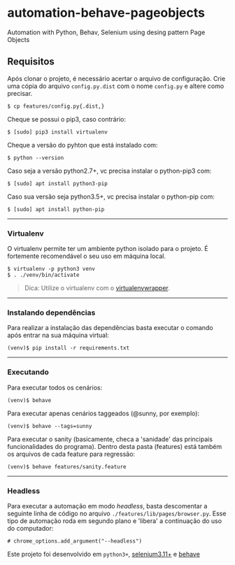 # automation-behave-pageobjects
Automation with Python, Behav, Selenium using desing pattern Page Objects

## Requisitos

Após clonar o projeto, é necessário acertar o arquivo de configuração. Crie uma cópia do arquivo ```config.py.dist``` com o nome ```config.py``` e altere como precisar.

    $ cp features/config.py{.dist,}

Cheque se possui o pip3, caso contrário:

    $ [sudo] pip3 install virtualenv

Cheque a versão do pyhton que está instalado com:
	
	$ python --version

Caso seja a versão python2.7+, vc precisa instalar o python-pip3 com:
	
	$ [sudo] apt install python3-pip

Caso sua versão seja python3.5+, vc precisa instalar o python-pip com:

	$ [sudo] apt install python-pip
---

### Virtualenv

O virtualenv permite ter um ambiente python isolado para o projeto. É fortemente recomendável o seu uso em máquina local. 

    $ virtualenv -p python3 venv
    $ . ./venv/bin/activate

> Dica: Utilize o virtualenv com o [virtualenvwrapper](https://virtualenvwrapper.readthedocs.io/en/latest/).

---

### Instalando dependências
Para realizar a instalação das dependências basta executar o comando após entrar na sua máquina virtual:

    (venv)$ pip install -r requirements.txt
---

### Executando
Para executar todos os cenários:

    (venv)$ behave

Para executar apenas cenários taggeados (@sunny, por exemplo):

    (venv)$ behave --tags=sunny

Para executar o sanity (basicamente, checa a 'sanidade' das principais funcionalidades do programa). Dentro desta pasta (features) está também os arquivos de cada feature para regressão:

    (venv)$ behave features/sanity.feature
---

### Headless

Para executar a automação em modo *headless*, basta descomentar a seguinte linha de código no arquivo `./features/lib/pages/browser.py`. Esse tipo de automação roda em segundo plano e 'libera' a continuação do uso do computador:

    # chrome_options.add_argument("--headless")

Este projeto foi desenvolvido em `python3+`, [selenium3.11+](http://selenium-python.readthedocs.io/) e [behave](https://behave.readthedocs.io/en/latest/)